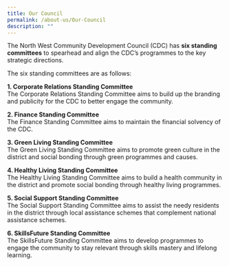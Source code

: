 ```yaml
---
title: Our Council
permalink: /about-us/Our-Council
description: ""
---
```

The North West Community Development Council (CDC) has **six standing committees** to spearhead and align the CDC’s programmes to the key strategic directions.  
  
The six standing committees are as follows:  


**1\. Corporate Relations Standing Committee**  
The Corporate Relations Standing Committee aims to build up the branding and publicity for the CDC to better engage the community.  
  
**2\. Finance Standing Committee**  
The Finance Standing Committee aims to maintain the financial solvency of the CDC.  
  
**3\. Green Living Standing Committee**  
The Green Living Standing Committee aims to promote green culture in the district and social bonding through green programmes and causes.   
  
**4\. Healthy Living Standing Committee**  
The Healthy Living Standing Committee aims to build a health community in the district and promote social bonding through healthy living programmes.

**5\. Social Support Standing Committee**  
The Social Support Standing Committee aims to assist the needy residents in the district through local assistance schemes that complement national assistance schemes.  
  
**6\. SkillsFuture Standing Committee**  
The SkillsFuture Standing Committee aims to develop programmes to engage the community to stay relevant through skills mastery and lifelong learning.